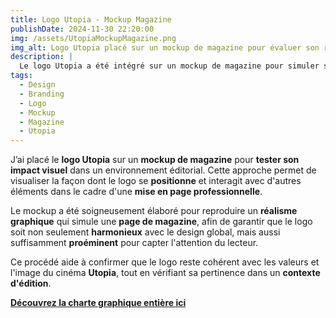 ```yaml
---  
title: Logo Utopia - Mockup Magazine  
publishDate: 2024-11-30 22:20:00  
img: /assets/UtopiaMockupMagazine.png  
img_alt: Logo Utopia placé sur un mockup de magazine pour évaluer son rendu visuel dans un contexte éditorial.  
description: |  
  Le logo Utopia a été intégré sur un mockup de magazine pour simuler son rendu dans un contexte éditorial et évaluer son efficacité visuelle.  
tags:  
  - Design  
  - Branding  
  - Logo  
  - Mockup  
  - Magazine  
  - Utopia  
---  
```


J’ai placé le **logo Utopia** sur un **mockup de magazine** pour **tester son impact visuel** dans un environnement éditorial. Cette approche permet de visualiser la façon dont le logo se **positionne** et interagit avec d'autres éléments dans le cadre d'une **mise en page professionnelle**.  

Le mockup a été soigneusement élaboré pour reproduire un **réalisme graphique** qui simule une **page de magazine**, afin de garantir que le logo soit non seulement **harmonieux** avec le design global, mais aussi suffisamment **proéminent** pour capter l'attention du lecteur.  

Ce procédé aide à confirmer que le logo reste cohérent avec les valeurs et l'image du cinéma **Utopia**, tout en vérifiant sa pertinence dans un **contexte d'édition**.  

**[Découvrez la charte graphique entière ici](/src/content/work/UtopiaPDF.pdf)**